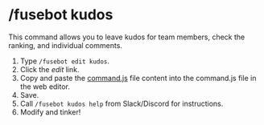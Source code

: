 # /fusebot kudos

This command allows you to leave kudos for team members, check the ranking, and individual comments.

1. Type `/fusebot edit kudos`.
2. Click the _edit_ link.
3. Copy and paste the [command.js](command.js) file content into the command.js file in the web editor.
4. Save.
5. Call `/fusebot kudos help` from Slack/Discord for instructions.
6. Modify and tinker!
